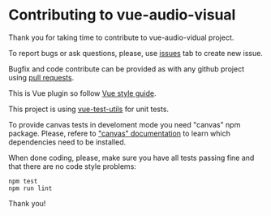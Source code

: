 # Contributing to vue-audio-visual

Thank you for taking time to contribute to vue-audio-vidual project.

To report bugs or ask questions, please, use [issues](https://github.com/staskobzar/vue-audio-visual/issues) tab to create new issue.

Bugfix and code contribute can be provided as with any github project using [pull requests](https://help.github.com/articles/creating-a-pull-request/). 

This is Vue plugin so follow [Vue style guide](https://vuejs.org/v2/style-guide/).

This project is using [vue-test-utils](https://vue-test-utils.vuejs.org/en/) for unit tests.

To provide canvas tests in develoment mode you need "canvas" npm package.
Please, refere to ["canvas" documentation](https://github.com/Automattic/node-canvas) to learn which dependencies need to be installed.

When done coding, please, make sure you have all tests passing fine and that there are no code style problems:
```
npm test
npm run lint
```

Thank you!
